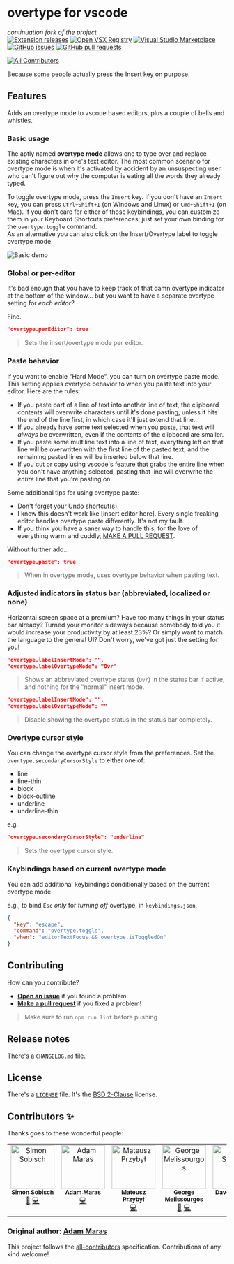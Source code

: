 # overtype for vscode
_continuation fork of the project_  
[![Extension releases](https://img.shields.io/github/release/DrMerfy/vscode-overtype/all.svg)](https://github.com/DrMerfy/vscode-overtype/releases)
[![Open VSX Registry](https://img.shields.io/open-vsx/v/drmerfy/overtype)](https://open-vsx.org/extension/DrMerfy/overtype)
[![Visual Studio Marketplace](https://vsmarketplacebadges.dev/version-short/drmerfy.overtype.png)](https://marketplace.visualstudio.com/items?itemName=DrMerfy.overtype)
[![GitHub issues](https://img.shields.io/github/issues/DrMerfy/vscode-overtype.svg)](https://github.com/DrMerfy/vscode-overtype/issues)
[![GitHub pull requests](https://img.shields.io/github/issues-pr/DrMerfy/vscode-overtype.svg)](https://github.com/DrMerfy/vscode-overtype/pulls)
<!-- ALL-CONTRIBUTORS-BADGE:START - Do not remove or modify this section -->
[![All Contributors](https://img.shields.io/badge/all_contributors-5-orange.svg?style=flat-square)](#contributors-)
<!-- ALL-CONTRIBUTORS-BADGE:END --> 

Because some people actually press the Insert key on purpose.

## Features

Adds an overtype mode to vscode based editors, plus a couple of bells and whistles.

### Basic usage

The aptly named **overtype mode** allows one to type over and replace existing characters in one's text editor. The most common scenario for overtype mode is when it's activated by accident by an unsuspecting user who can't figure out why the computer is eating all the words they already typed.

To toggle overtype mode, press the `Insert` key. If you don't have an `Insert` key, you can press `Ctrl+Shift+I` (on Windows and Linux) or `Cmd+Shift+I` (on Mac). If you don't care for either of those keybindings, you can customize them in your Keyboard Shortcuts preferences; just set your own binding for the `overtype.toggle` command.  
As an alternative you can also click on the Insert/Overtype label to toggle overtype mode.

![Basic demo](images/demo-basic.gif)

### Global or per-editor

It's bad enough that you have to keep track of that damn overtype indicator at the bottom of the window... but you want to have a separate overtype setting for *each editor?*

Fine.

```json
"overtype.perEditor": true
```

> Sets the insert/overtype mode per editor.

### Paste behavior

If you want to enable "Hard Mode", you can turn on overtype paste mode. This setting applies overtype behavior to when you paste text into your editor. Here are the rules:

- If you paste part of a line of text into another line of text, the clipboard contents will overwrite characters until it's done pasting, unless it hits the end of the line first, in which case it'll just extend that line.
- If you already have some text selected when you paste, that text will *always* be overwritten, even if the contents of the clipboard are smaller.
- If you paste some multiline text into a line of text, everything left on that line will be overwritten with the first line of the pasted text, and the remaining pasted lines will be inserted below that line.
- If you cut or copy using vscode's feature that grabs the entire line when you don't have anything selected, pasting that line will overwrite the *entire* line that you're pasting on.

Some additional tips for using overtype paste:

- Don't forget your Undo shortcut(s).
- I know this doesn't work like [insert editor here]. Every single freaking editor handles overtype paste differently. It's not my fault.
- If you think you have a saner way to handle this, for the love of everything warm and cuddly, [MAKE A PULL REQUEST](https://github.com/DrMerfy/vscode-overtype/pulls).

Without further ado...

```json
"overtype.paste": true
```

> When in overtype mode, uses overtype behavior when pasting text.

### Adjusted indicators in status bar (abbreviated, localized or none)

Horizontal screen space at a premium? Have too many things in your status bar already?
Turned your monitor sideways because somebody told you it would increase your productivity by at least 23%?
Or simply want to match the language to the general UI?
Don't worry, we've got just the setting for you!

```json
"overtype.labelInsertMode": "",
"overtype.labelOvertypeMode": "Ovr"
```

> Shows an abbreviated overtype status (`Ovr`) in the status bar if active, and nothing for the "normal" insert mode.

```json
"overtype.labelInsertMode": "",
"overtype.labelOvertypeMode": ""
```

> Disable showing the overtype status in the status bar completely.

### Overtype cursor style

You can change the overtype cursor style from the preferences.
Set the `overtype.secondaryCursorStyle` to either one of:

- line
- line-thin
- block
- block-outline
- underline
- underline-thin

e.g.

```json
"overtype.secondaryCursorStyle": "underline"
```

> Sets the overtype cursor style.

### Keybindings based on current overtype mode

You can add additional keybindings conditionally based on the current overtype mode.

e.g., to bind `Esc` *only* for *turning off* overtype, in `keybindings.json`,

```json
{
  "key": "escape",
  "command": "overtype.toggle",
  "when": "editorTextFocus && overtype.isToggledOn"
}
```

## Contributing

How can you contribute?

- [**Open an issue**](https://github.com/DrMerfy/vscode-overtype/issues) if you found a problem.
- [**Make a pull request**](https://github.com/DrMerfy/vscode-overtype/pulls) if you fixed a problem!

> Make sure to run `npm run lint` before pushing

## Release notes

There's a [`CHANGELOG.md`](https://github.com/DrMerfy/vscode-overtype/blob/master/CHANGELOG.md) file.

## License

There's a [`LICENSE`](https://github.com/DrMerfy/vscode-overtype/blob/master/LICENSE) file. It's the [BSD 2-Clause](https://opensource.org/licenses/BSD-2-Clause) license.

## Contributors ✨

Thanks goes to these wonderful people:

<!-- ALL-CONTRIBUTORS-LIST:START - Do not remove or modify this section -->
<!-- prettier-ignore-start -->
<!-- markdownlint-disable -->
<table>
  <tbody>
    <tr>
      <td align="center" valign="top" width="14.28%"><a href="https://github.com/GitMensch"><img src="https://avatars3.githubusercontent.com/u/6699539?v=4?s=100" width="100px;" alt="Simon Sobisch"/><br /><sub><b>Simon Sobisch</b></sub></a><br /><a href="#projectManagement-GitMensch" title="Project Management">📆</a> <a href="https://github.com/DrMerfy/vscode-overtype/commits?author=GitMensch" title="Code">💻</a></td>
      <td align="center" valign="top" width="14.28%"><a href="https://github.com/AdamMaras"><img src="https://avatars.githubusercontent.com/u/7979550?v=4?s=100" width="100px;" alt="Adam Maras"/><br /><sub><b>Adam Maras</b></sub></a><br /><a href="https://github.com/DrMerfy/vscode-overtype/commits?author=AdamMaras" title="Code">💻</a></td>
      <td align="center" valign="top" width="14.28%"><a href="https://przybyl.io"><img src="https://avatars.githubusercontent.com/u/2318282?v=4?s=100" width="100px;" alt="Mateusz Przybył"/><br /><sub><b>Mateusz Przybył</b></sub></a><br /><a href="https://github.com/DrMerfy/vscode-overtype/commits?author=MrSimbax" title="Code">💻</a></td>
      <td align="center" valign="top" width="14.28%"><a href="https://github.com/DrMerfy"><img src="https://avatars.githubusercontent.com/u/21154979?v=4?s=100" width="100px;" alt="George Melissourgos"/><br /><sub><b>George Melissourgos</b></sub></a><br /><a href="#projectManagement-DrMerfy" title="Project Management">📆</a> <a href="https://github.com/DrMerfy/vscode-overtype/commits?author=DrMerfy" title="Code">💻</a></td>
      <td align="center" valign="top" width="14.28%"><a href="https://github.com/corpulentcoffee"><img src="https://avatars.githubusercontent.com/u/3958448?v=4?s=100" width="100px;" alt="Dave Shifflett"/><br /><sub><b>Dave Shifflett</b></sub></a><br /><a href="https://github.com/DrMerfy/vscode-overtype/commits?author=corpulentcoffee" title="Code">💻</a></td>
      <td align="center" valign="top" width="14.28%"><a href="https://github.com/juarezr"><img src="https://avatars.githubusercontent.com/u/576780?v=4?s=100" width="100px;" alt="Juarez Rudsatz"/><br /><sub><b>Juarez Rudsatz</b></sub></a><br /><a href="https://github.com/DrMerfy/vscode-overtype/commits?author=juarezr" title="Code">💻</a></td>
    </tr>
  </tbody>
</table>

<!-- markdownlint-restore -->
<!-- prettier-ignore-end -->

<!-- ALL-CONTRIBUTORS-LIST:END -->

### Original author: [Adam Maras](https://github.com/AdamMaras)

This project follows the [all-contributors](https://github.com/all-contributors/all-contributors) specification. Contributions of any kind welcome!
